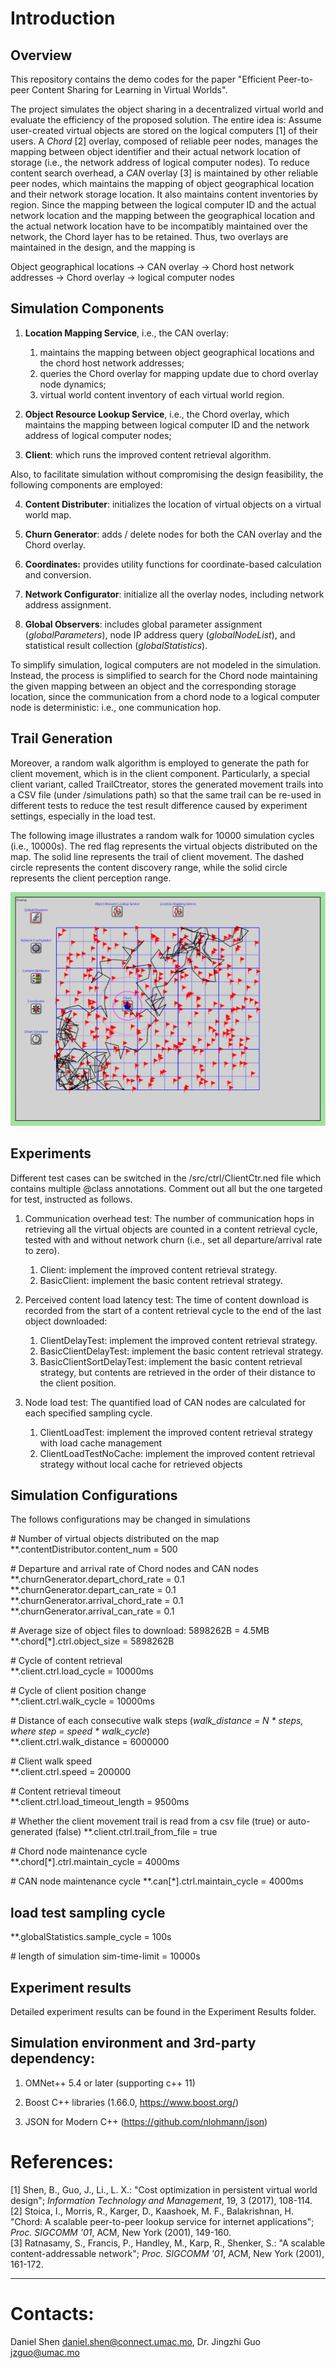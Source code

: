 # Introduction

## Overview
This repository contains the demo codes for the paper "Efficient Peer-to-peer Content Sharing for Learning in Virtual Worlds".

The project simulates the object sharing in a decentralized virtual world and evaluate the efficiency of the proposed solution. The entire idea is: Assume user-created virtual objects are stored on the logical computers [1] of their users. A *Chord* [2] overlay, composed of reliable peer nodes, manages the mapping between object identifier and their actual network location of storage (i.e., the network address of logical computer nodes). To reduce content search overhead, a *CAN* overlay [3] is maintained by other reliable peer nodes, which maintains the mapping of object geographical location and their network storage location. It also maintains content inventories by region. Since the mapping between the logical computer ID and the actual network location and the mapping between the geographical location and the actual network location have to be incompatibly maintained over the network, the Chord layer has to be retained. Thus, two overlays are maintained in the design, and the mapping is

Object geographical locations -> CAN overlay -> Chord host network addresses -> Chord overlay -> logical computer nodes

## Simulation Components

1. **Location Mapping Service**, i.e., the CAN overlay:
	1. maintains the mapping between object geographical locations and the chord host network addresses;
	2. queries the Chord overlay for mapping update due to chord overlay node dynamics;
	3. virtual world content inventory of each virtual world region.
	
2. **Object Resource Lookup Service**, i.e., the Chord overlay, which maintains the mapping between logical computer ID and the network address of logical computer nodes;

3. **Client**: which runs the improved content retrieval algorithm.

Also, to facilitate simulation without compromising the design feasibility, the following components are employed:

4. **Content Distributer**: initializes the location of virtual objects on a virtual world map.

5. **Churn Generator**: adds / delete nodes for both the CAN overlay and the Chord overlay.

6. **Coordinates:** provides utility functions for coordinate-based calculation and conversion.

7. **Network Configurator**: initialize all the overlay nodes, including network address assignment.

8. **Global Observers**: includes global parameter assignment (*globalParameters*), node IP address query (*globalNodeList*), and statistical result collection (*globalStatistics*).

To simplify simulation, logical computers are not modeled in the simulation. Instead, the process is simplified to search for the Chord node maintaining the given mapping between an object and the corresponding storage location, since the communication from a chord node to a logical computer node is deterministic: i.e., one communication hop.

## Trail Generation

Moreover, a random walk algorithm is employed to generate the path for client movement, which is in the client component. Particularly, a special client variant, called TrailCtreator, stores the generated movement trails into a CSV file (under /simulations path) so that the same trail can be re-used in different tests to reduce the test result difference caused by experiment settings, especially in the load test. 

The following image illustrates a random walk for 10000 simulation cycles (i.e., 10000s). The red flag represents the virtual objects distributed on the map. The solid line represents the trail of client movement. The dashed circle represents the content discovery range, while the solid circle represents the client perception range.

![Simulation Overiew!](https://github.com/sunniel/VirtualNetContentSharing/blob/master/Overlay.png)

## Experiments

Different test cases can be switched in the /src/ctrl/ClientCtr.ned file which contains multiple @class annotations. Comment out all but the one targeted for test, instructed as follows.

1. Communication overhead test: The number of communication hops in retrieving all the virtual objects are counted in a content retrieval cycle, tested with and without network churn (i.e., set all departure/arrival rate to zero).  

	1. Client: implement the improved content retrieval strategy.
	2. BasicClient: implement the basic content retrieval strategy.
	
2. Perceived content load latency test: The time of content download is recorded from the start of a content retrieval cycle to the end of the last object downloaded:

	1. ClientDelayTest: implement the improved content retrieval strategy.
	2. BasicClientDelayTest: implement the basic content retrieval strategy.
	3. BasicClientSortDelayTest: implement the basic content retrieval strategy, but contents are retrieved in the order of their distance to the client position.
	
3. Node load test: The quantified load of CAN nodes are calculated for each specified sampling cycle.

	1. ClientLoadTest: implement the improved content retrieval strategy with load cache management
	2. ClientLoadTestNoCache: implement the improved content retrieval strategy without local cache for retrieved objects

## Simulation Configurations
The follows configurations may be changed in simulations

\# Number of virtual objects distributed on the map  
**.contentDistributor.content_num = 500  

\# Departure and arrival rate of Chord nodes and CAN nodes  
**.churnGenerator.depart_chord_rate = 0.1  
**.churnGenerator.depart_can_rate = 0.1  
**.churnGenerator.arrival_chord_rate = 0.1  
**.churnGenerator.arrival_can_rate = 0.1  

\# Average size of object files to download: 5898262B = 4.5MB  
**.chord[*].ctrl.object_size = 5898262B  

\# Cycle of content retrieval  
**.client.ctrl.load_cycle = 10000ms  

\#  Cycle of client position change  
**.client.ctrl.walk_cycle = 10000ms  

\# Distance of each consecutive walk steps (*walk_distance = N \* steps, where step = speed \* walk_cycle*)  
**.client.ctrl.walk_distance = 6000000  

\# Client walk speed  
**.client.ctrl.speed = 200000  

\# Content retrieval timeout  
**.client.ctrl.load_timeout_length = 9500ms  

\# Whether the client movement trail is read from a csv file (true) or auto-generated (false)
**.client.ctrl.trail_from_file = true  

\# Chord node maintenance cycle  
**.chord[*].ctrl.maintain_cycle = 4000ms  

\# CAN node maintenance cycle
**.can[*].ctrl.maintain_cycle = 4000ms  

## load test sampling cycle  
**.globalStatistics.sample_cycle = 100s  

\# length of simulation
sim-time-limit = 10000s

## Experiment results

Detailed experiment results can be found in the Experiment Results folder.

## Simulation environment and 3rd-party dependency: 

1. OMNet++ 5.4 or later (supporting c++ 11)

2. Boost C++ libraries (1.66.0, https://www.boost.org/)

3. JSON for Modern C++ (https://github.com/nlohmann/json)

# References:
[1] Shen, B., Guo, J., Li., L. X.: "Cost optimization in persistent virtual world design"; *Information Technology and Management*, 19, 3 (2017), 108-114.  
[2] Stoica, I., Morris, R., Karger, D., Kaashoek, M. F., Balakrishnan, H. "Chord: A scalable peer-to-peer lookup service for internet applications"; *Proc. SIGCOMM '01*, ACM, New York (2001), 149-160.  
[3] Ratnasamy, S., Francis, P., Handley, M., Karp, R., Shenker, S.: "A scalable content-addressable network"; *Proc. SIGCOMM '01*, ACM, New York (2001), 161-172.  

---

# Contacts: 
Daniel Shen [daniel.shen@connect.umac.mo](daniel.shen@connect.umac.mo), Dr. Jingzhi Guo [jzguo@umac.mo](jzguo@umac.mo)